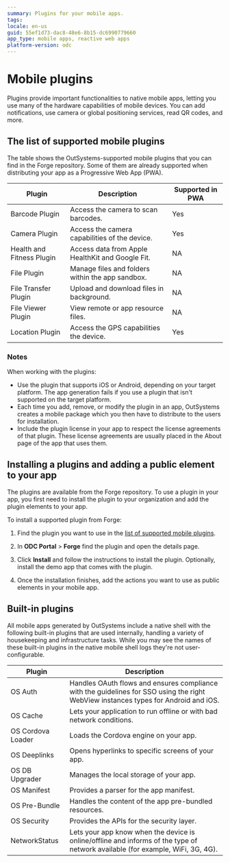 ```yaml
---
summary: Plugins for your mobile apps.
tags: 
locale: en-us
guid: 55ef1d73-dac8-48e6-8b15-dc6990779660
app_type: mobile apps, reactive web apps
platform-version: odc
---
```


# Mobile plugins

Plugins provide important functionalities to native mobile apps, letting you use many of the hardware capabilities of mobile devices. You can add notifications, use camera or global positioning services, read QR codes, and more.

## The list of supported mobile plugins

The table shows the OutSystems-supported mobile plugins that you can find in the Forge repository. Some of them are already supported when distributing your app as a Progressive Web App (PWA).


| Plugin                    | Description                                      | Supported in PWA |
| ------------------------- | ------------------------------------------------ | ---------------- |
| Barcode Plugin            | Access the camera to scan barcodes.              | Yes              |
| Camera Plugin             | Access the camera capabilities of the device.    | Yes              |
| Health and Fitness Plugin | Access data from Apple HealthKit and Google Fit. | NA               |
| File Plugin               | Manage files and folders within the app sandbox. | NA               |
| File Transfer Plugin      | Upload and download files in background.         | NA               |
| File Viewer Plugin        | View remote or app resource files.               | NA               |
| Location Plugin           | Access the GPS capabilities the device.          | Yes              |

### Notes

When working with the plugins:

* Use the plugin that supports iOS or Android, depending on your target platform. The app generation fails if you use a plugin that isn't supported on the target platform.
* Each time you add, remove, or modify the plugin in an app, OutSystems creates a mobile package which you then have to distribute to the users for installation.
* Include the plugin license in your app to respect the license agreements of that plugin. These license agreements are usually placed in the About page of the app that uses them.

## Installing a plugins and adding a public element to your app

The plugins are available from the Forge repository. To use a plugin in your app, you first need to install the plugin to your organization and add the plugin elements to your app.

To install a supported plugin from Forge:

1. Find the plugin you want to use in the [list of supported mobile plugins](#the-list-of-supported-mobile-plugins).

1. In **ODC Portal** > **Forge** find the plugin and open the details page. 

1. Click **Install** and follow the instructions to install the plugin. Optionally, install the demo app that comes with the plugin.

1. Once the installation finishes, add the actions you want to use as public elements in your mobile app.

## Built-in plugins

All mobile apps generated by OutSystems include a native shell with the following built-in plugins that are used internally, handling a variety of housekeeping and infrastructure tasks. While you may see the names of these built-in plugins in the native mobile shell logs they're not user-configurable.


| Plugin            | Description                                                                                                                         |
| ----------------- | ----------------------------------------------------------------------------------------------------------------------------------- |
| OS Auth           | Handles OAuth flows and ensures compliance with the guidelines for SSO using the right WebView instances types for Android and iOS. |
| OS Cache          | Lets your application to run offline or with bad network conditions.                                                                |
| OS Cordova Loader | Loads the Cordova engine on your app.                                                                                               |
| OS Deeplinks      | Opens hyperlinks to specific screens of your app.                                                                                   |
| OS DB Upgrader    | Manages the local storage of your app.                                                                                              |
| OS Manifest       | Provides a parser for the app manifest.                                                                                             |
| OS Pre-Bundle     | Handles the content of the app pre-bundled resources.                                                                               |
| OS Security       | Provides the APIs for the security layer.                                                                                           |
| NetworkStatus     | Lets your app know when the device is online/offline and informs of the type of network available (for example, WiFi, 3G, 4G).      |


